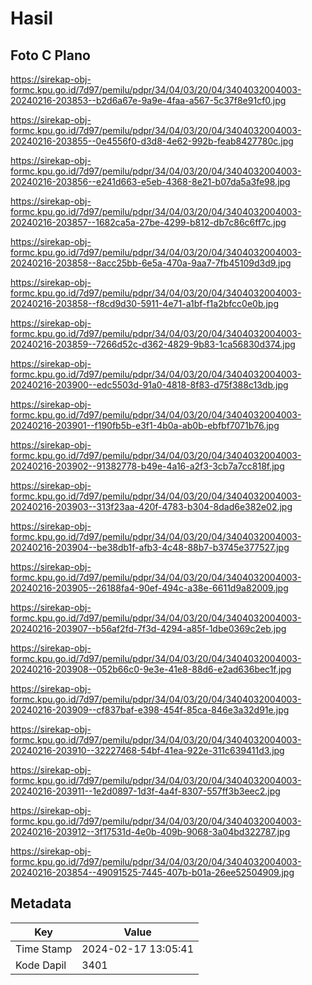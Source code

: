 # Hasil

## Foto C Plano

https://sirekap-obj-formc.kpu.go.id/7d97/pemilu/pdpr/34/04/03/20/04/3404032004003-20240216-203853--b2d6a67e-9a9e-4faa-a567-5c37f8e91cf0.jpg

https://sirekap-obj-formc.kpu.go.id/7d97/pemilu/pdpr/34/04/03/20/04/3404032004003-20240216-203855--0e4556f0-d3d8-4e62-992b-feab8427780c.jpg

https://sirekap-obj-formc.kpu.go.id/7d97/pemilu/pdpr/34/04/03/20/04/3404032004003-20240216-203856--e241d663-e5eb-4368-8e21-b07da5a3fe98.jpg

https://sirekap-obj-formc.kpu.go.id/7d97/pemilu/pdpr/34/04/03/20/04/3404032004003-20240216-203857--1682ca5a-27be-4299-b812-db7c86c6ff7c.jpg

https://sirekap-obj-formc.kpu.go.id/7d97/pemilu/pdpr/34/04/03/20/04/3404032004003-20240216-203858--8acc25bb-6e5a-470a-9aa7-7fb45109d3d9.jpg

https://sirekap-obj-formc.kpu.go.id/7d97/pemilu/pdpr/34/04/03/20/04/3404032004003-20240216-203858--f8cd9d30-5911-4e71-a1bf-f1a2bfcc0e0b.jpg

https://sirekap-obj-formc.kpu.go.id/7d97/pemilu/pdpr/34/04/03/20/04/3404032004003-20240216-203859--7266d52c-d362-4829-9b83-1ca56830d374.jpg

https://sirekap-obj-formc.kpu.go.id/7d97/pemilu/pdpr/34/04/03/20/04/3404032004003-20240216-203900--edc5503d-91a0-4818-8f83-d75f388c13db.jpg

https://sirekap-obj-formc.kpu.go.id/7d97/pemilu/pdpr/34/04/03/20/04/3404032004003-20240216-203901--f190fb5b-e3f1-4b0a-ab0b-ebfbf7071b76.jpg

https://sirekap-obj-formc.kpu.go.id/7d97/pemilu/pdpr/34/04/03/20/04/3404032004003-20240216-203902--91382778-b49e-4a16-a2f3-3cb7a7cc818f.jpg

https://sirekap-obj-formc.kpu.go.id/7d97/pemilu/pdpr/34/04/03/20/04/3404032004003-20240216-203903--313f23aa-420f-4783-b304-8dad6e382e02.jpg

https://sirekap-obj-formc.kpu.go.id/7d97/pemilu/pdpr/34/04/03/20/04/3404032004003-20240216-203904--be38db1f-afb3-4c48-88b7-b3745e377527.jpg

https://sirekap-obj-formc.kpu.go.id/7d97/pemilu/pdpr/34/04/03/20/04/3404032004003-20240216-203905--26188fa4-90ef-494c-a38e-6611d9a82009.jpg

https://sirekap-obj-formc.kpu.go.id/7d97/pemilu/pdpr/34/04/03/20/04/3404032004003-20240216-203907--b56af2fd-7f3d-4294-a85f-1dbe0369c2eb.jpg

https://sirekap-obj-formc.kpu.go.id/7d97/pemilu/pdpr/34/04/03/20/04/3404032004003-20240216-203908--052b66c0-9e3e-41e8-88d6-e2ad636bec1f.jpg

https://sirekap-obj-formc.kpu.go.id/7d97/pemilu/pdpr/34/04/03/20/04/3404032004003-20240216-203909--cf837baf-e398-454f-85ca-846e3a32d91e.jpg

https://sirekap-obj-formc.kpu.go.id/7d97/pemilu/pdpr/34/04/03/20/04/3404032004003-20240216-203910--32227468-54bf-41ea-922e-311c639411d3.jpg

https://sirekap-obj-formc.kpu.go.id/7d97/pemilu/pdpr/34/04/03/20/04/3404032004003-20240216-203911--1e2d0897-1d3f-4a4f-8307-557ff3b3eec2.jpg

https://sirekap-obj-formc.kpu.go.id/7d97/pemilu/pdpr/34/04/03/20/04/3404032004003-20240216-203912--3f17531d-4e0b-409b-9068-3a04bd322787.jpg

https://sirekap-obj-formc.kpu.go.id/7d97/pemilu/pdpr/34/04/03/20/04/3404032004003-20240216-203854--49091525-7445-407b-b01a-26ee52504909.jpg


## Metadata

| Key        | Value               |
| ---------- | ------------------- |
| Time Stamp | 2024-02-17 13:05:41 |
| Kode Dapil | 3401                |



